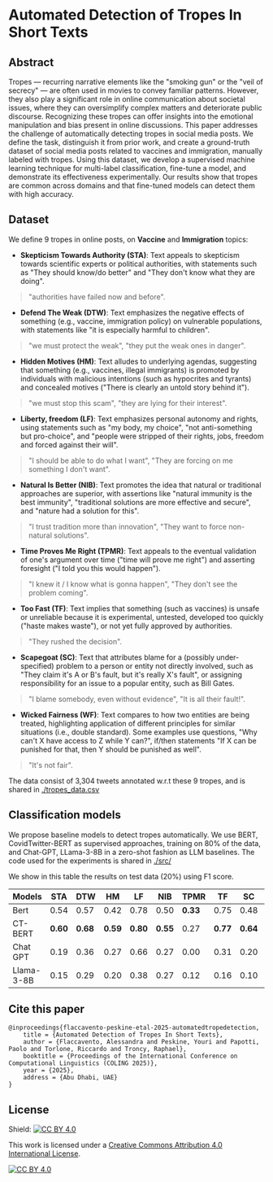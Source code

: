 # Automated Detection of Tropes In Short Texts

## Abstract
Tropes — recurring narrative elements like the "smoking gun" or the "veil of secrecy" — are often used in movies to convey familiar patterns. However, they also play a significant role in online communication about societal issues, where they can oversimplify complex matters and deteriorate public discourse. Recognizing these tropes can offer insights into the emotional manipulation and bias present in online discussions. This paper addresses the challenge of automatically detecting tropes in social media posts. We define the task, distinguish it from prior work, and create a ground-truth dataset of social media posts related to vaccines and immigration, manually labeled with tropes. Using this dataset, we develop a supervised machine learning technique for multi-label classification, fine-tune a model, and demonstrate its effectiveness experimentally. Our results show that tropes are common across domains and that fine-tuned models can detect them with high accuracy.

## Dataset
We define 9 tropes in online posts, on **Vaccine** and **Immigration** topics:
 - **Skepticism Towards Authority (STA)**: Text appeals to skepticism towards scientific experts or political authorities, with statements such as "They should know/do better"  and "They don't know what they are doing".
> "authorities have failed now and before".
 - **Defend The Weak (DTW)**: Text emphasizes the negative effects of something (e.g., vaccine, immigration policy) on vulnerable populations, with statements like "it is especially harmful to children".
> "we must protect the weak", "they put the weak ones in danger".
 - **Hidden Motives (HM)**: Text alludes to underlying agendas, suggesting that something (e.g., vaccines, illegal immigrants) is promoted by individuals with malicious intentions (such as hypocrites and tyrants) and concealed motives ("There is clearly an untold story behind it").
> "we must stop this scam", "they are lying for their interest".
 - **Liberty, freedom (LF)**: Text emphasizes personal autonomy and rights, using statements such as "my body, my choice", "not anti-something but pro-choice", and "people were stripped of their rights, jobs, freedom and forced against their will".
> "I should be able to do what I want", "They are forcing on me something I don't want".
 - **Natural Is Better (NIB)**: Text promotes the idea that natural or traditional approaches are superior, with assertions like "natural immunity is the best immunity", "traditional solutions are more effective and secure", and "nature had a solution for this".
> "I trust tradition more than innovation", "They want to force non-natural solutions".
 - **Time Proves Me Right (TPMR)**: Text appeals to the eventual validation of one's argument over time ("time will prove me right") and asserting foresight ("I told you this would happen").
> "I knew it / I know what is gonna happen", "They don't see the problem coming".
 - **Too Fast (TF)**: Text implies that something (such as vaccines) is unsafe or unreliable because it is experimental, untested, developed too quickly ("haste makes waste"), or not yet fully approved by authorities.
> "They rushed the decision".
 - **Scapegoat (SC)**: Text that attributes blame for a (possibly under-specified) problem to a person or entity not directly involved, such as "They claim it's A or B's fault, but it's really X's fault", or assigning responsibility for an issue to a popular entity, such as Bill Gates.
> "I blame somebody, even without evidence", "It is all their fault!".
 - **Wicked Fairness (WF)**: Text compares to how two entities are being treated, highlighting application of different principles for similar situations (i.e., double standard). Some examples use questions, "Why can't X have access to Z while Y can?", if/then statements "If X can be punished for that, then Y should be punished as well".
> "It's not fair".

The data consist of 3,304 tweets annotated w.r.t these 9 tropes, and is shared in [./tropes_data.csv](tropes_data.csv)

## Classification models
We propose baseline models to detect tropes automatically. We use BERT, CovidTwitter-BERT as supervised approaches, training on 80% of the data, and Chat-GPT, LLama-3-8B in a zero-shot fashion as LLM baselines. The code used for the experiments is shared in [./src/](src)

We show in this table the results on test data (20%) using F1 score.

|  Models | STA | DTW | HM | LF | NIB | TPMR | TF | SC | WF | None | Avg |
| ------------- | ------------- | ------------- | ------------- | ------------- | ------------- | ------------- | ------------- | ------------- | ------------- | ------------- | ------------- |
| Bert | 0.54 | 0.57 | 0.42 | 0.78 | 0.50 | **0.33** | 0.75 | 0.48 | 0.55 | 0.83 | 0.58 |
| CT-BERT | **0.60** | **0.68** | **0.59** | **0.80** | **0.55** | 0.27 | **0.77** | **0.64** | **0.57** | **0.87** | **0.65** |
| Chat GPT | 0.19 | 0.36 | 0.27 | 0.66 | 0.27 | 0.00 | 0.31 | 0.20 | 0.44 | 0.55 | 0.32 |
| Llama-3-8B | 0.15 | 0.29 | 0.20 | 0.38 | 0.27 | 0.12 | 0.16 | 0.10 | 0.10 | 0.24 | 0.23 |


## Cite this paper
```
@inproceedings{flaccavento-peskine-etal-2025-automatedtropedetection,
    title = {Automated Detection of Tropes In Short Texts},
    author = {Flaccavento, Alessandra and Peskine, Youri and Papotti, Paolo and Torlone, Riccardo and Troncy, Raphael},
    booktitle = {Proceedings of the International Conference on Computational Linguistics (COLING 2025)},
    year = {2025},
    address = {Abu Dhabi, UAE}
}
```
## License
Shield: [![CC BY 4.0][cc-by-shield]][cc-by]

This work is licensed under a
[Creative Commons Attribution 4.0 International License][cc-by].

[![CC BY 4.0][cc-by-image]][cc-by]

[cc-by]: http://creativecommons.org/licenses/by/4.0/
[cc-by-image]: https://i.creativecommons.org/l/by/4.0/88x31.png
[cc-by-shield]: https://img.shields.io/badge/License-CC%20BY%204.0-lightgrey.svg
